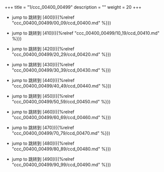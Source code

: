 +++
title = "1/ccc_00400_00499"
description = ""
weight = 20
+++

* jump to 跳转到 [400]({{%relref "ccc_00400_00499/00_09/ccd_00400.md" %}})

* jump to 跳转到 [410]({{%relref "ccc_00400_00499/10_19/ccd_00410.md" %}})

* jump to 跳转到 [420]({{%relref "ccc_00400_00499/20_29/ccd_00420.md" %}})

* jump to 跳转到 [430]({{%relref "ccc_00400_00499/30_39/ccd_00430.md" %}})

* jump to 跳转到 [440]({{%relref "ccc_00400_00499/40_49/ccd_00440.md" %}})

* jump to 跳转到 [450]({{%relref "ccc_00400_00499/50_59/ccd_00450.md" %}})

* jump to 跳转到 [460]({{%relref "ccc_00400_00499/60_69/ccd_00460.md" %}})

* jump to 跳转到 [470]({{%relref "ccc_00400_00499/70_79/ccd_00470.md" %}})

* jump to 跳转到 [480]({{%relref "ccc_00400_00499/80_89/ccd_00480.md" %}})

* jump to 跳转到 [490]({{%relref "ccc_00400_00499/90_99/ccd_00490.md" %}})

